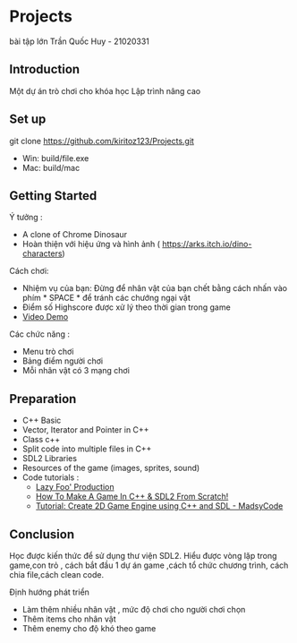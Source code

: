 # Projects
bài tập lớn
Trần Quốc Huy - 21020331


## Introduction
Một dự án trò chơi cho khóa học Lập trình nâng cao

## Set up
git clone https://github.com/kiritoz123/Projects.git

 - Win: build/file.exe
 - Mac: build/mac

## Getting Started

Ý tưởng :
- A clone of Chrome Dinosaur
- Hoàn thiện với hiệu ứng và hình ảnh ( https://arks.itch.io/dino-characters)

Cách chơi:
- Nhiệm vụ của bạn: Đừng để nhân vật của bạn chết bằng cách nhấn vào phím * SPACE * để tránh
các chướng ngại vật
- Điểm số Highscore được xử lý theo thời gian trong game
- [Video Demo](https://youtu.be/a00vfieZijA)

Các chức năng :
- Menu trò chơi
- Bảng điểm người chơi
- Mỗi nhân vật có 3 mạng chơi 



## Preparation
- C++ Basic
- Vector, Iterator and Pointer in C++
- Class c++
- Split code into multiple files in C++
- SDL2 Libraries
- Resources of the game (images, sprites, sound)
- Code tutorials :
  - [Lazy Foo' Production](https://lazyfoo.net/tutorials/SDL/)
  - [How To Make A Game In C++ & SDL2 From Scratch!](https://www.youtube.com/watch?v=QQzAHcojEKg&list=PLhfAbcv9cehhkG7ZQK0nfIGJC_C-wSLrx)
  - [Tutorial: Create 2D Game Engine using C++ and SDL - MadsyCode](https://www.youtube.com/watch?v=1KD4Ae0tX0g&list=PL-K0viiuJ2RctP5nlJlqmHGeh66-GOZR_)
  
## Conclusion
Học được kiến thức để sử dụng thư viện SDL2.
Hiểu được vòng lặp trong game,con trỏ , cách bắt đầu 1 dự án game ,cách tổ chức chương trình, cách chia file,cách clean code.

Định hướng phát triển
- Làm thêm nhiều nhân vật , mức độ chơi cho người chơi chọn
- Thêm items cho nhân vật 
- Thêm enemy cho độ khó theo game

